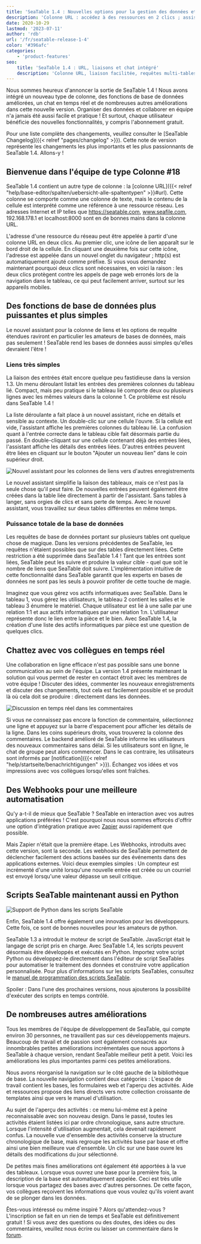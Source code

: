 ```yaml
---
title: 'SeaTable 1.4 : Nouvelles options pour la gestion des données et la collaboration en ligne - SeaTable'
description: 'Colonne URL : accédez à des ressources en 2 clics ; assistant de liens contextuel ; requêtes sur chaînes de tables liées ; chat temps réel sur les lignes ; webhooks, scripts Python et navigation réorganisée offrent gain de temps et meilleure collaboration pour toutes les équipes.'
date: 2020-10-29
lastmod: '2023-07-11'
author: 'rdb'
url: '/fr/seatable-release-1-4'
color: '#396afc'
categories:
    - 'product-features'
seo:
    title: 'SeaTable 1.4 : URL, liaisons et chat intégré'
    description: 'Colonne URL, liaison facilitée, requêtes multi-tables, chat d’équipe et scripts Python : SeaTable 1.4 s’enrichit !'
---
```


Nous sommes heureux d'annoncer la sortie de SeaTable 1.4 ! Nous avons intégré un nouveau type de colonne, des fonctions de base de données améliorées, un chat en temps réel et de nombreuses autres améliorations dans cette nouvelle version. Organiser des données et collaborer en équipe n'a jamais été aussi facile et pratique ! Et surtout, chaque utilisateur bénéficie des nouvelles fonctionnalités, y compris l'abonnement gratuit.

Pour une liste complète des changements, veuillez consulter le [SeaTable Changelog]({{< relref "pages/changelog" >}}). Cette note de version représente les changements les plus importants et les plus passionnants de SeaTable 1.4. Allons-y !

## Bienvenue dans l'équipe de type Colonne #18

SeaTable 1.4 contient un autre type de colonne : la [colonne URL]({{< relref "help/base-editor/spalten/uebersicht-alle-spaltentypen" >}}#url). Cette colonne se comporte comme une colonne de texte, mais le contenu de la cellule est interprété comme une référence à une ressource réseau. Les adresses Internet et IP telles que https://seatable.com, www.seafile.com, 192.168.178.1 et localhost:8000 sont en de bonnes mains dans la colonne URL.

L'adresse d'une ressource du réseau peut être appelée à partir d'une colonne URL en deux clics. Au premier clic, une icône de lien apparaît sur le bord droit de la cellule. En cliquant une deuxième fois sur cette icône, l'adresse est appelée dans un nouvel onglet du navigateur ; http(s) est automatiquement ajouté comme préfixe. Si vous vous demandez maintenant pourquoi deux clics sont nécessaires, en voici la raison : les deux clics protègent contre les appels de page web erronés lors de la navigation dans le tableau, ce qui peut facilement arriver, surtout sur les appareils mobiles.

## Des fonctions de base de données plus puissantes et plus simples

Le nouvel assistant pour la colonne de liens et les options de requête étendues raviront en particulier les amateurs de bases de données, mais pas seulement ! SeaTable rend les bases de données aussi simples qu'elles devraient l'être !

### Liens très simples

La liaison des entrées était encore quelque peu fastidieuse dans la version 1.3. Un menu déroulant listait les entrées des premières colonnes du tableau lié. Compact, mais peu pratique si le tableau lié comporte deux ou plusieurs lignes avec les mêmes valeurs dans la colonne 1. Ce problème est résolu dans SeaTable 1.4 !

La liste déroulante a fait place à un nouvel assistant, riche en détails et sensible au contexte. Un double-clic sur une cellule l'ouvre. Si la cellule est vide, l'assistant affiche les premières colonnes du tableau lié. La confusion quant à l'entrée correcte dans le tableau cible fait désormais partie du passé. En double-cliquant sur une cellule contenant déjà des entrées liées, l'assistant affiche les détails des entrées liées. D'autres entrées peuvent être liées en cliquant sur le bouton "Ajouter un nouveau lien" dans le coin supérieur droit.

![Nouvel assistant pour les colonnes de liens vers d'autres enregistrements](linking-dialog.png)

Le nouvel assistant simplifie la liaison des tableaux, mais ce n'est pas la seule chose qu'il peut faire. De nouvelles entrées peuvent également être créées dans la table liée directement à partir de l'assistant. Sans tables à langer, sans orgies de clics et sans perte de temps. Avec le nouvel assistant, vous travaillez sur deux tables différentes en même temps.

### Puissance totale de la base de données

Les requêtes de base de données portant sur plusieurs tables ont quelque chose de magique. Dans les versions précédentes de SeaTable, les requêtes n'étaient possibles que sur des tables directement liées. Cette restriction a été supprimée dans SeaTable 1.4 ! Tant que les entrées sont liées, SeaTable peut les suivre et produire la valeur cible - quel que soit le nombre de liens que SeaTable doit suivre. L'implémentation intuitive de cette fonctionnalité dans SeaTable garantit que les experts en bases de données ne sont pas les seuls à pouvoir profiter de cette touche de magie.

Imaginez que vous gérez vos actifs informatiques avec SeaTable. Dans le tableau 1, vous gérez les utilisateurs, le tableau 2 contient les salles et le tableau 3 énumère le matériel. Chaque utilisateur est lié à une salle par une relation 1:1 et aux actifs informatiques par une relation 1:n. L'utilisateur représente donc le lien entre la pièce et le bien. Avec SeaTable 1.4, la création d'une liste des actifs informatiques par pièce est une question de quelques clics.

## Chattez avec vos collègues en temps réel

Une collaboration en ligne efficace n'est pas possible sans une bonne communication au sein de l'équipe. La version 1.4 présente maintenant la solution qui vous permet de rester en contact étroit avec les membres de votre équipe ! Discuter des idées, commenter les nouveaux enregistrements et discuter des changements, tout cela est facilement possible et se produit là où cela doit se produire : directement dans les données.

![Discussion en temps réel dans les commentaires](comment-chat.png)

Si vous ne connaissez pas encore la fonction de commentaire, sélectionnez une ligne et appuyez sur la barre d'espacement pour afficher les détails de la ligne. Dans les coins supérieurs droits, vous trouverez la colonne des commentaires. Le backend amélioré de SeaTable informe les utilisateurs des nouveaux commentaires sans délai. Si les utilisateurs sont en ligne, le chat de groupe peut alors commencer. Dans le cas contraire, les utilisateurs sont informés par [notification]({{< relref "help/startseite/benachrichtigungen" >}}). Échangez vos idées et vos impressions avec vos collègues lorsqu'elles sont fraîches.

## Des Webhooks pour une meilleure automatisation

Qu'y a-t-il de mieux que SeaTable ? SeaTable en interaction avec vos autres applications préférées ! C'est pourquoi nous nous sommes efforcés d'offrir une option d'intégration pratique avec [Zapier](https://zapier.com/apps/seatable/integrations) aussi rapidement que possible.

Mais Zapier n'était que la première étape. Les Webhooks, introduits avec cette version, sont la seconde. Les webhooks de SeaTable permettent de déclencher facilement des actions basées sur des événements dans des applications externes. Voici deux exemples simples : Un compteur est incrémenté d'une unité lorsqu'une nouvelle entrée est créée ou un courriel est envoyé lorsqu'une valeur dépasse un seuil critique.

## Scripts SeaTable maintenant aussi en Python

![Support de Python dans les scripts SeaTable](python.png)

Enfin, SeaTable 1.4 offre également une innovation pour les développeurs. Cette fois, ce sont de bonnes nouvelles pour les amateurs de python.

SeaTable 1.3 a introduit le moteur de script de SeaTable. JavaScript était le langage de script pris en charge. Avec SeaTable 1.4, les scripts peuvent désormais être développés et exécutés en Python. Importez votre script Python ou développez-le directement dans l'éditeur de script SeaTables pour automatiser le traitement des données et construire votre application personnalisée. Pour plus d'informations sur les scripts SeaTables, consultez le [manuel de programmation des scripts SeaTable](https://developer.seatable.com/scripts/).

Spoiler : Dans l'une des prochaines versions, nous ajouterons la possibilité d'exécuter des scripts en temps contrôlé.

## De nombreuses autres améliorations

Tous les membres de l'équipe de développement de SeaTable, qui compte environ 30 personnes, ne travaillent pas sur ces développements majeurs. Beaucoup de travail et de passion sont également consacrés aux innombrables petites améliorations incrémentales que nous apportons à SeaTable à chaque version, rendant SeaTable meilleur petit à petit. Voici les améliorations les plus importantes parmi ces petites améliorations.

Nous avons réorganisé la navigation sur le côté gauche de la bibliothèque de base. La nouvelle navigation contient deux catégories : L'espace de travail contient les bases, les formulaires web et l'aperçu des activités. Aide et ressources propose des liens directs vers notre collection croissante de templates ainsi que vers le manuel d'utilisation.

Au sujet de l'aperçu des activités : ce menu lui-même est à peine reconnaissable avec son nouveau design. Dans le passé, toutes les activités étaient listées ici par ordre chronologique, sans autre structure. Lorsque l'intensité d'utilisation augmentait, cela devenait rapidement confus. La nouvelle vue d'ensemble des activités conserve la structure chronologique de base, mais regroupe les activités base par base et offre ainsi une bien meilleure vue d'ensemble. Un clic sur une base ouvre les détails des modifications du jour sélectionné.

De petites mais fines améliorations ont également été apportées à la vue des tableaux. Lorsque vous ouvrez une base pour la première fois, la description de la base est automatiquement appelée. Ceci est très utile lorsque vous partagez des bases avec d'autres personnes. De cette façon, vos collègues reçoivent les informations que vous voulez qu'ils voient avant de se plonger dans les données.

Êtes-vous intéressé ou même inspiré ? Alors qu'attendez-vous ? L'inscription se fait en un rien de temps et SeaTable est définitivement gratuit ! Si vous avez des questions ou des doutes, des idées ou des commentaires, veuillez nous écrire ou laisser un commentaire dans le [forum](https://forum.seatable.com).
